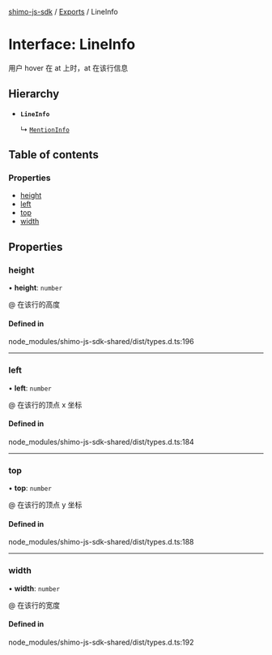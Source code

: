 [shimo-js-sdk](../README.md) / [Exports](../modules.md) / LineInfo

# Interface: LineInfo

用户 hover 在 at 上时，at 在该行信息

## Hierarchy

- **`LineInfo`**

  ↳ [`MentionInfo`](MentionInfo.md)

## Table of contents

### Properties

- [height](LineInfo.md#height)
- [left](LineInfo.md#left)
- [top](LineInfo.md#top)
- [width](LineInfo.md#width)

## Properties

### height

• **height**: `number`

@ 在该行的高度

#### Defined in

node_modules/shimo-js-sdk-shared/dist/types.d.ts:196

___

### left

• **left**: `number`

@ 在该行的顶点 x 坐标

#### Defined in

node_modules/shimo-js-sdk-shared/dist/types.d.ts:184

___

### top

• **top**: `number`

@ 在该行的顶点 y 坐标

#### Defined in

node_modules/shimo-js-sdk-shared/dist/types.d.ts:188

___

### width

• **width**: `number`

@ 在该行的宽度

#### Defined in

node_modules/shimo-js-sdk-shared/dist/types.d.ts:192
